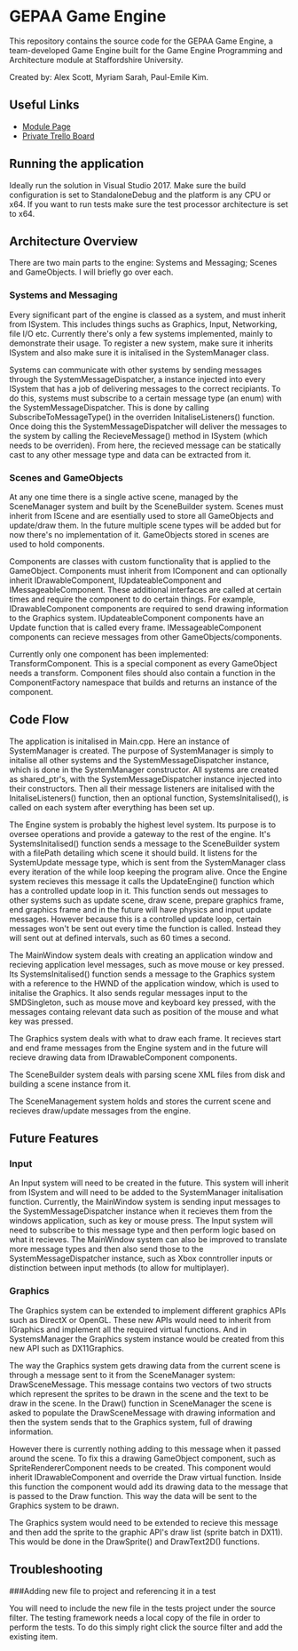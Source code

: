 # GEPAA Game Engine #

This repository contains the source code for the GEPAA Game Engine, a team-developed Game Engine built for the 
Game Engine Programming and Architecture module at Staffordshire University. 

Created by: Alex Scott, Myriam Sarah, Paul-Emile Kim.

## Useful Links ##

* [Module Page](http://www.staffs.ac.uk/current/student/modules/showmodule.php?code=COSE70635)
* [Private Trello Board](https://trello.com/b/jZPgM3R2/gepaa-group-1)

## Running the application ##
Ideally run the solution in Visual Studio 2017. Make sure the build configuration is set to StandaloneDebug
and the platform is any CPU or x64. If you want to run tests make sure the test processor architecture is
set to x64.

## Architecture Overview ##
There are two main parts to the engine: Systems and Messaging; Scenes and GameObjects. 
I will briefly go over each.

### Systems and Messaging ###
Every significant part of the engine is classed as a system, and must inherit from ISystem. 
This includes things suchs as Graphics, Input, Networking, file I/O etc. Currently there's only a 
few systems implemented, mainly to demonstrate their usage. To register a new system, make sure it 
inherits ISystem and also make sure it is initalised in the SystemManager class. 

Systems can communicate with other systems by sending messages through the SystemMessageDispatcher, a 
instance injected into every ISystem that has a job of delivering messages to the correct recipiants. 
To do this, systems must subscribe to a certain message type (an enum) with the SystemMessageDispatcher. 
This is done by calling SubscribeToMessageType() in the overriden InitaliseListeners() function.
Once doing this the SystemMessageDispatcher will deliver the messages to the system by calling the RecieveMessage() 
method in ISystem (which needs to be overriden). From here, the recieved message can be statically cast 
to any other message type and data can be extracted from it.

### Scenes and GameObjects ###
At any one time there is a single active scene, managed by the SceneManager system and built by the 
SceneBuilder system. Scenes must inherit from IScene and are esentially used to store all GameObjects 
and update/draw them. In the future multiple scene types will be added but for now there's no implementation
of it. GameObjects stored in scenes are used to hold components. 

Components are classes with custom functionality that is applied to the GameObject. Components must inherit 
from IComponent and can optionally inherit IDrawableComponent, IUpdateableComponent and IMessageableComponent. 
These additional interfaces are called at certain times and require the component to do certain things. 
For example, IDrawableComponent components are required to send drawing information to the Graphics system. 
IUpdateableComponent components have an Update function  that is called every frame. 
IMessageableComponent components can recieve messages from other GameObjects/components. 

Currently only one component has been implemented: TransformComponent. This is a special component as 
every GameObject needs a transform. Component files should also contain a function in the 
ComponentFactory namespace that builds and returns an instance of the component.

## Code Flow ##
The application is initalised in Main.cpp. Here an instance of SystemManager is created. The purpose
of SystemManager is simply to initalise all other systems and the SystemMessageDispatcher instance, 
which is done in the SystemManager constructor. All systems are created as shared_ptr's, with the 
SystemMessageDispatcher instance injected into their constructors. Then all their message listeners 
are initalised with the InitaliseListeners() function, then an optional function, SystemsInitalised(), 
is called on each system after everything has been set up. 

The Engine system is probably the highest level system. Its purpose is to oversee operations
and provide a gateway to the rest of the engine. It's SystemsInitalised() function sends a message to
the SceneBuilder system with a filePath detailing which scene it should build. It listens for the
SystemUpdate message type, which is sent from the SystemManager class every iteration of the while loop
keeping the program alive. Once the Engine system recieves this message it calls the UpdateEngine() 
function which has a controlled update loop in it. This function sends out messages to other systems
such as update scene, draw scene, prepare graphics frame, end graphics frame and in the future will
have physics and input update messages. However because this is a controlled update loop, certain messages
won't be sent out every time the function is called. Instead they will sent out at defined intervals, such
as 60 times a second. 

The MainWindow system deals with creating an application window and recieving application level messages,
such as move mouse or key pressed. Its SystemsInitalised() function sends a message to the Graphics
system with a reference to the HWND of the application window, which is used to initalise the Graphics. 
It also sends regular messages input to the SMDSingleton, such as mouse move and keyboard key pressed, with
the messages containg relevant data such as position of the mouse and what key was pressed.

The Graphics system deals with what to draw each frame. It recieves start and end frame messages from
the Engine system and in the future will recieve drawing data from IDrawableComponent components.

The SceneBuilder system deals with parsing scene XML files from disk and building a scene instance from it.

The SceneManagement system holds and stores the current scene and recieves draw/update messages from the engine.

## Future Features ##
### Input ###
An Input system will need to be created in the future. This system will inherit from ISystem and will need to
be added to the SystemManager initalisation function. Currently, the MainWindow system is sending input messages
to the SystemMessageDispatcher instance when it recieves them from the windows application, 
such as key or mouse press. The Input system will need to subscribe to this message type and then 
perform logic based on what it recieves. The MainWindow system can also be improved to translate 
more message types and then also send those to the SystemMessageDispatcher instance, such as Xbox conntroller 
inputs or distinction between input methods (to allow for multiplayer).

### Graphics ###
The Graphics system can be extended to implement different graphics APIs such as DirectX or OpenGL. These new
APIs would need to inherit from IGraphics and implement all the required virtual functions. And in SystemsManager
the Graphics system instance would be created from this new API such as DX11Graphics.

The way the Graphics system gets drawing data from the current scene is through a message sent to it
from the SceneManager system: DrawSceneMessage. This message contains two vectors of two structs
which represent the sprites to be drawn in the scene and the text to be draw in the scene. In the Draw()
function in SceneManager the scene is asked to populate the DrawSceneMessage with drawing information and then
the system sends that to the Graphics system, full of drawing information.

However there is currently nothing adding to this message when it passed around the scene. To fix this a drawing
GameObject component, such as SpriteRendererComponent needs to be created. This component would inherit 
IDrawableComponent and override the Draw virtual function. Inside this function the component would add
its drawing data to the message that is passed to the Draw function. This way the data will be sent to 
the Graphics system to be drawn.

The Graphics system would need to be extended to recieve this message and then add the sprite to the 
graphic API's draw list (sprite batch in DX11). This would be done in the DrawSprite() and DrawText2D() functions.

## Troubleshooting ##

###Adding new file to project and referencing it in a test

You will need to include the new file in the tests project under the source filter. The testing 
framework needs a local copy of the file in order to perform the tests. To do this simply right
click the source filter and add the existing item.